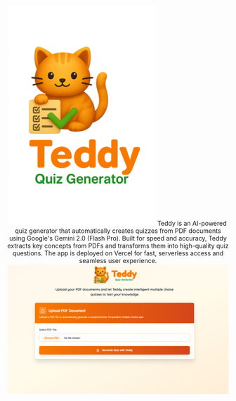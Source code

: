 

<div align="center">

<img src="image.png" height="500px"/>
Teddy is an AI-powered quiz generator that automatically creates quizzes from PDF documents using Google's Gemini 2.0 (Flash Pro). Built for speed and accuracy, Teddy extracts key concepts from PDFs and transforms them into high-quality quiz questions. The app is deployed on Vercel for fast, serverless access and seamless user experience.


<img src="image-1.png"/>

<div>
